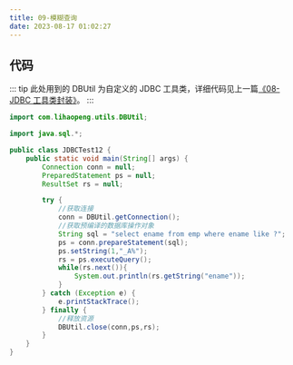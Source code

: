 ```yaml
---
title: 09-模糊查询
date: 2023-08-17 01:02:27
---
```


## 代码

::: tip
此处用到的 DBUtil 为自定义的 JDBC 工具类，详细代码见上一篇[《08-JDBC 工具类封装》](/02-database/02-jdbc/08-JDBC工具类封装.md)<!-- @IGNORE PREVIOUS: link -->。
:::

```java
import com.lihaopeng.utils.DBUtil;

import java.sql.*;

public class JDBCTest12 {
    public static void main(String[] args) {
        Connection conn = null;
        PreparedStatement ps = null;
        ResultSet rs = null;

        try {
            //获取连接
            conn = DBUtil.getConnection();
            //获取预编译的数据库操作对象
            String sql = "select ename from emp where ename like ?";
            ps = conn.prepareStatement(sql);
            ps.setString(1,"_A%");
            rs = ps.executeQuery();
            while(rs.next()){
                System.out.println(rs.getString("ename"));
            }
        } catch (Exception e) {
            e.printStackTrace();
        } finally {
            //释放资源
            DBUtil.close(conn,ps,rs);
        }
    }
}
```

